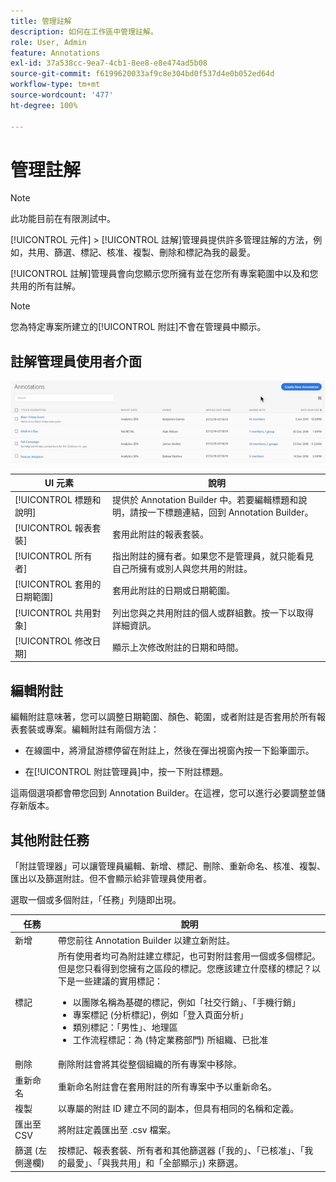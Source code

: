 ```yaml
---
title: 管理註解
description: 如何在工作區中管理註解。
role: User, Admin
feature: Annotations
exl-id: 37a538cc-9ea7-4cb1-8ee8-e8e474ad5b08
source-git-commit: f6199620033af9c8e304bd0f537d4e0b052ed64d
workflow-type: tm+mt
source-wordcount: '477'
ht-degree: 100%

---
```


# 管理註解

>[!NOTE]
>
>此功能目前在有限測試中。

[!UICONTROL 元件] > [!UICONTROL 註解]管理員提供許多管理註解的方法，例如，共用、篩選、標記、核准、複製、刪除和標記為我的最愛。

[!UICONTROL 註解]管理員會向您顯示您所擁有並在您所有專案範圍中以及和您共用的所有註解。

>[!NOTE]
>
>您為特定專案所建立的[!UICONTROL 附註]不會在管理員中顯示。

## 註解管理員使用者介面

![](assets/annotation-mgr.png)

| UI 元素 | 說明 |
| --- | --- | 
| [!UICONTROL 標題和說明] | 提供於 Annotation Builder 中。若要編輯標題和說明，請按一下標題連結，回到 Annotation Builder。 |
| [!UICONTROL 報表套裝] | 套用此附註的報表套裝。 |
| [!UICONTROL 所有者] | 指出附註的擁有者。如果您不是管理員，就只能看見自己所擁有或別人與您共用的附註。 |
| [!UICONTROL 套用的日期範圍] | 套用此附註的日期或日期範圍。 |
| [!UICONTROL 共用對象] | 列出您與之共用附註的個人或群組數。按一下以取得詳細資訊。 |
| [!UICONTROL 修改日期] | 顯示上次修改附註的日期和時間。 |

## 編輯附註

編輯附註意味著，您可以調整日期範圍、顏色、範圍，或者附註是否套用於所有報表套裝或專案。編輯附註有兩個方法：

* 在線圖中，將滑鼠游標停留在附註上，然後在彈出視窗內按一下鉛筆圖示。

* 在[!UICONTROL 附註管理員]中，按一下附註標題。

這兩個選項都會帶您回到 Annotation Builder。在這裡，您可以進行必要調整並儲存新版本。

## 其他附註任務

「附註管理器」可以讓管理員編輯、新增、標記、刪除、重新命名、核准、複製、匯出以及篩選附註。但不會顯示給非管理員使用者。

選取一個或多個附註，「任務」列隨即出現。

| 任務 | 說明 |
| --- | --- |
| 新增 | 帶您前往 Annotation Builder 以建立新附註。 |
| 標記 | 所有使用者均可為附註建立標記，也可對附註套用一個或多個標記。但是您只看得到您擁有之區段的標記。您應該建立什麼樣的標記？以下是一些建議的實用標記：<ul><li>以團隊名稱為基礎的標記，例如「社交行銷」、「手機行銷」</li><li>專案標記 (分析標記)，例如「登入頁面分析」</li><li>類別標記：「男性」、地理區</li><li>工作流程標記：為 (特定業務部門) 所組織、已批准</li></ul> |
| 刪除 | 刪除附註會將其從整個組織的所有專案中移除。 |
| 重新命名 | 重新命名附註會在套用附註的所有專案中予以重新命名。 |
| 複製 | 以專屬的附註 ID 建立不同的副本，但具有相同的名稱和定義。 |
| 匯出至 CSV | 將附註定義匯出至 .csv 檔案。 |
| 篩選 (左側邊欄) | 按標記、報表套裝、所有者和其他篩選器 (「我的」、「已核准」、「我的最愛」、「與我共用」和「全部顯示」) 來篩選。 |
